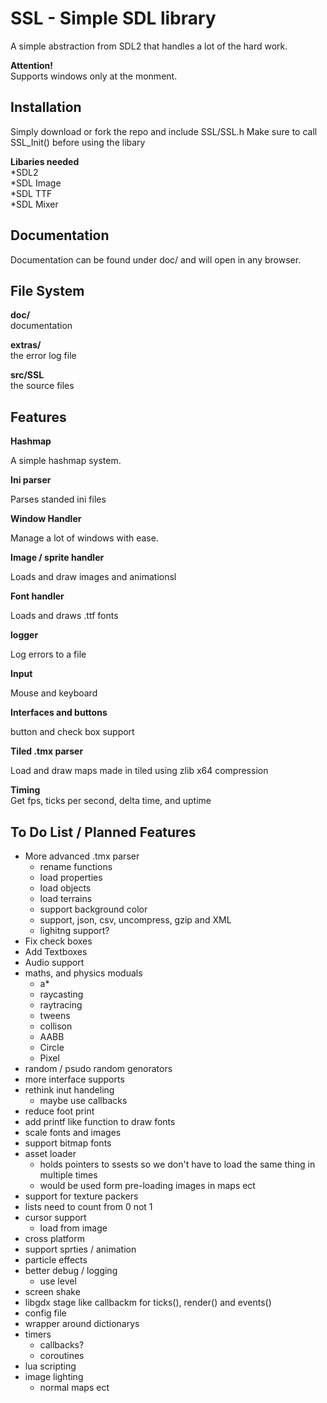 SSL - Simple SDL library
=============

A simple abstraction from SDL2 that handles a lot of the hard work.

**Attention!**  
Supports windows only at the monment.
 
Installation
-----------
Simply download or fork the repo and include SSL/SSL.h
Make sure to call SSL_Init() before using the libary

**Libaries needed**  
*SDL2    
*SDL Image  
*SDL TTF    
*SDL Mixer  

Documentation
-----------
Documentation can be found under doc/ and will open in any browser.

File System
-----------

**doc/**             
documentation  

**extras/**          
the error log file

**src/SSL**            
the source files   

Features
-----------

**Hashmap**  

A simple hashmap system.

**Ini parser**  

Parses standed ini files

**Window Handler**  

Manage a lot of windows with ease.

**Image / sprite handler**  

Loads and draw images and animationsl

**Font handler**  

Loads and draws .ttf fonts

**logger**  

Log errors to a file

**Input**  

Mouse and keyboard

**Interfaces and buttons**  

button and check box support   

**Tiled .tmx parser**  

Load and draw maps made in tiled using zlib x64 compression   

**Timing**   
Get fps, ticks per second, delta time,  and uptime

To Do List / Planned Features
-----------  
- More advanced .tmx parser  
  - rename functions
  - load properties
  - load objects
  - load terrains
  - support background color
  - support, json, csv, uncompress, gzip and XML
  - lighitng support?
- Fix check boxes  
- Add Textboxes
- Audio support
- maths, and physics moduals
  - a*
  - raycasting
  - raytracing
  - tweens
  - collison
   - AABB
   - Circle
   - Pixel
- random / psudo random genorators
- more interface supports
- rethink inut handeling
  - maybe use callbacks
- reduce foot print
- add printf like function to draw fonts
- scale fonts and images
- support bitmap fonts
- asset loader
  - holds pointers to ssests so we don't have to load the same thing in multiple times
  - would be used form pre-loading images in maps ect
- support for texture packers
- lists need to count from 0 not 1
- cursor support
  - load from image
- cross platform 
- support sprties / animation
- particle effects
- better debug / logging
  - use level
- screen shake
- libgdx stage like callbackm for ticks(), render() and events()
- config file
- wrapper around dictionarys
- timers
  - callbacks?
  - coroutines
- lua scripting 
- image lighting
  - normal maps ect 
